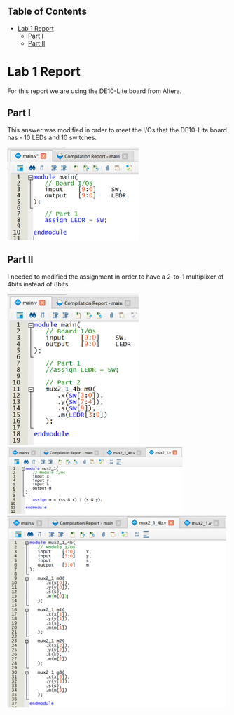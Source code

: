 ## Table of Contents
<!-- TOC start (generated with https://github.com/derlin/bitdowntoc) -->

- [Lab 1 Report](#lab-1-report)
   * [Part I](#part-i)
   * [Part II](#part-ii)

<!-- TOC end -->

# Lab 1 Report

For this report we are using the DE10-Lite board from Altera.

## Part I

This answer was modified in order to meet the I/Os that the DE10-Lite board has - 10 LEDs and 10 switches.

<img src="img/picture_1.png" width="300">

## Part II

I needed to modified the assignment in order to have a 2-to-1 multiplixer of 4bits instead of 8bits

<img src="img/picture_2.png" width="300">

<img src="img/picture_3.png" width="400">

<img src="img/picture_4.png" width="500">
